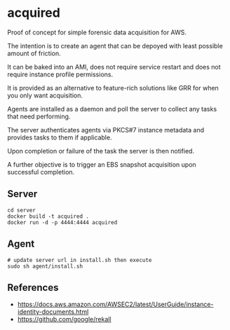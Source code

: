 # acquired

Proof of concept for simple forensic data acquisition for AWS.

The intention is to create an agent that can be depoyed with least possible amount of friction.

It can be baked into an AMI, does not require service restart and does not require instance profile permissions.

It is provided as an alternative to feature-rich solutions like GRR for when you only want acquisition.

Agents are installed as a daemon and poll the server to collect any tasks that need performing.

The server authenticates agents via PKCS#7 instance metadata and provides tasks to them if applicable.

Upon completion or failure of the task the server is then notified.

A further objective is to trigger an EBS snapshot acquisition upon successful completion.

## Server
```
cd server
docker build -t acquired .
docker run -d -p 4444:4444 acquired
```

## Agent
```
# update server url in install.sh then execute
sudo sh agent/install.sh
```

## References
- https://docs.aws.amazon.com/AWSEC2/latest/UserGuide/instance-identity-documents.html
- https://github.com/google/rekall
